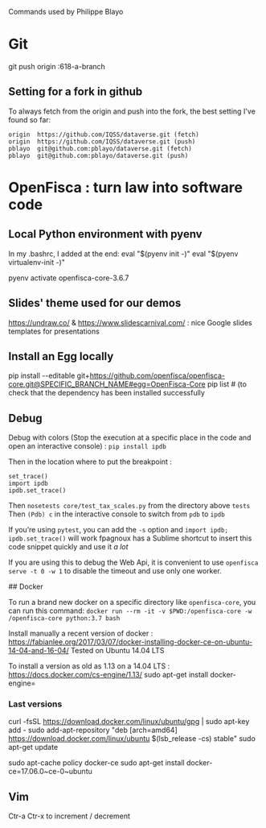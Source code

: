 Commands used by Philippe Blayo


# Git

git push origin :618-a-branch

## Setting for a fork in github

To always fetch from the origin and push into the fork, the best setting I've found so far:

```$ git remote -v
origin	https://github.com/IQSS/dataverse.git (fetch)
origin	https://github.com/IQSS/dataverse.git (push)
pblayo	git@github.com:pblayo/dataverse.git (fetch)
pblayo	git@github.com:pblayo/dataverse.git (push)
```

# OpenFisca : turn law into software code

## Local Python environment with pyenv

In my .bashrc, I added at the end:
eval "$(pyenv init -)"
eval "$(pyenv virtualenv-init -)"

pyenv activate openfisca-core-3.6.7


## Slides' theme used for our demos

https://undraw.co/ & https://www.slidescarnival.com/ : nice Google slides templates for presentations

## Install an Egg locally

pip install --editable git+https://github.com/openfisca/openfisca-core.git@SPECIFIC_BRANCH_NAME#egg=OpenFisca-Core
pip list # (to check that the dependency has been installed successfully

## Debug

Debug with colors (Stop the execution at a specific place in the code and open an interactive console) :
```pip install ipdb```

Then in the location where to put the breakpoint :
```from nose.tools import set_trace
set_trace()
import ipdb
ipdb.set_trace()
```

Then `nosetests core/test_tax_scales.py` from the directory above `tests`
Then `(Pdb) c` in the interactive console to switch from `pdb` to `ipdb`

If you’re using `pytest`, you can add the `-s` option and `import ipdb; ipdb.set_trace()` will work
fpagnoux has a Sublime shortcut to insert this code snippet quickly and use it _a lot_

If you are using this to debug the Web Api, it is convenient to use `openfisca serve -t 0 -w 1`
to disable the timeout and use only one worker.

## Docker

To run a brand new docker on a specific directory like `openfisca-core`, you can run this command: `docker run --rm -it -v $PWD:/openfisca-core -w /openfisca-core python:3.7 bash`

Install manually a recent version of docker : https://fabianlee.org/2017/03/07/docker-installing-docker-ce-on-ubuntu-14-04-and-16-04/
Tested on Ubuntu 14.04 LTS

To install a version as old as 1.13 on a 14.04 LTS : https://docs.docker.com/cs-engine/1.13/
sudo apt-get install docker-engine=<version>

### Last versions 

curl -fsSL https://download.docker.com/linux/ubuntu/gpg | sudo apt-key add -
sudo add-apt-repository "deb [arch=amd64] https://download.docker.com/linux/ubuntu $(lsb_release -cs) stable"
sudo apt-get update

sudo apt-cache policy docker-ce
sudo apt-get install docker-ce=17.06.0~ce-0~ubuntu

## Vim

Ctr-a Ctr-x to increment / decrement
